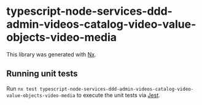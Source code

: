 # typescript-node-services-ddd-admin-videos-catalog-video-value-objects-video-media

This library was generated with [Nx](https://nx.dev).

## Running unit tests

Run `nx test typescript-node-services-ddd-admin-videos-catalog-video-value-objects-video-media` to execute the unit tests via [Jest](https://jestjs.io).
